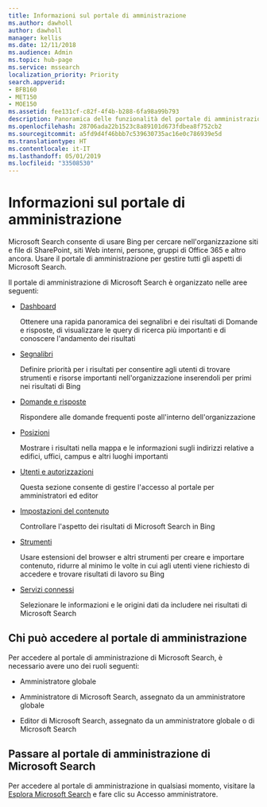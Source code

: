 ```yaml
---
title: Informazioni sul portale di amministrazione
ms.author: dawholl
author: dawholl
manager: kellis
ms.date: 12/11/2018
ms.audience: Admin
ms.topic: hub-page
ms.service: mssearch
localization_priority: Priority
search.appverid:
- BFB160
- MET150
- MOE150
ms.assetid: fee131cf-c82f-4f4b-b288-6fa98a99b793
description: Panoramica delle funzionalità del portale di amministrazione e delle autorizzazioni di accesso disponibili con Microsoft Search
ms.openlocfilehash: 28706ada22b1523c8a89101d673fdbea8f752cb2
ms.sourcegitcommit: a5fd9d4f46bbb7c539630735ac16e0c786939e5d
ms.translationtype: HT
ms.contentlocale: it-IT
ms.lasthandoff: 05/01/2019
ms.locfileid: "33508530"
---
```

# <a name="about-the-admin-portal"></a>Informazioni sul portale di amministrazione

Microsoft Search consente di usare Bing per cercare nell'organizzazione siti e file di SharePoint, siti Web interni, persone, gruppi di Office 365 e altro ancora. Usare il portale di amministrazione per gestire tutti gli aspetti di Microsoft Search.
  
Il portale di amministrazione di Microsoft Search è organizzato nelle aree seguenti:
  
- [Dashboard](get-insights.md)
    
    Ottenere una rapida panoramica dei segnalibri e dei risultati di Domande e risposte, di visualizzare le query di ricerca più importanti e di conoscere l'andamento dei risultati
    
- [Segnalibri](create-and-manage-bookmarks.md)
    
    Definire priorità per i risultati per consentire agli utenti di trovare strumenti e risorse importanti nell'organizzazione inserendoli per primi nei risultati di Bing
    
- [Domande e risposte](create-and-manage-qas.md)
    
    Rispondere alle domande frequenti poste all'interno dell'organizzazione
    
- [Posizioni](add-a-location.md)
    
    Mostrare i risultati nella mappa e le informazioni sugli indirizzi relative a edifici, uffici, campus e altri luoghi importanti
    
- [Utenti e autorizzazioni](add-users.md)
    
    Questa sezione consente di gestire l'accesso al portale per amministratori ed editor
    
- [Impostazioni del contenuto](content-settings.md)
    
    Controllare l'aspetto dei risultati di Microsoft Search in Bing
    
- [Strumenti](admin-portal-tools.md)
    
    Usare estensioni del browser e altri strumenti per creare e importare contenuto, ridurre al minimo le volte in cui agli utenti viene richiesto di accedere e trovare risultati di lavoro su Bing
    
- [Servizi connessi](connected-services.md)
    
    Selezionare le informazioni e le origini dati da includere nei risultati di Microsoft Search
    
## <a name="who-can-access-the-admin-portal"></a>Chi può accedere al portale di amministrazione

Per accedere al portale di amministrazione di Microsoft Search, è necessario avere uno dei ruoli seguenti:
  
- Amministratore globale
    
- Amministratore di Microsoft Search, assegnato da un amministratore globale
    
- Editor di Microsoft Search, assegnato da un amministratore globale o di Microsoft Search
    
## <a name="go-to-the-microsoft-search-admin-portal"></a>Passare al portale di amministrazione di Microsoft Search

Per accedere al portale di amministrazione in qualsiasi momento, visitare la [Esplora Microsoft Search](https://www.bing.com/business/explore) e fare clic su Accesso amministratore. 